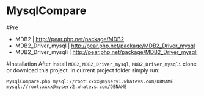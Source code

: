 # MysqlCompare

#Pre
- MDB2 | http://pear.php.net/package/MDB2
- MDB2_Driver_mysql | http://pear.php.net/package/MDB2_Driver_mysql
- MDB2_Driver_mysqli | http://pear.php.net/package/MDB2_Driver_mysqli

#Installation
After install `MDB2`, `MDB2_Driver_mysql`, `MDB2_Driver_mysqli` clone or download this project.
In current project folder simply run:
```
MysqlCompare.php mysql://root:xxxx@myserv1.whatevs.com/DBNAME mysql://root:xxxx@myserv2.whatevs.com/DBNAME

```
